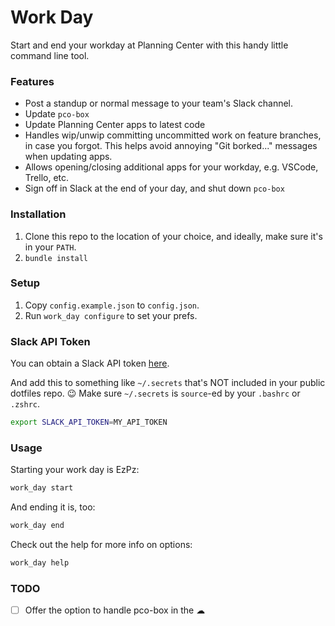 Work Day
========

Start and end your workday at Planning Center with this handy little command line tool.

### Features

- Post a standup or normal message to your team's Slack channel.
- Update `pco-box`
- Update Planning Center apps to latest code
- Handles wip/unwip committing uncommitted work on feature branches, in case you forgot. This helps avoid annoying "Git borked..." messages when updating apps.
- Allows opening/closing additional apps for your workday, e.g. VSCode, Trello, etc.
- Sign off in Slack at the end of your day, and shut down `pco-box`

### Installation

1. Clone this repo to the location of your choice, and ideally, make sure it's in your `PATH`.
2. `bundle install`

### Setup

1. Copy `config.example.json` to `config.json`.
2. Run `work_day configure` to set your prefs.

### Slack API Token

You can obtain a Slack API token [here](https://api.slack.com/custom-integrations/legacy-tokens).

And add this to something like `~/.secrets` that's NOT included in your public dotfiles repo. 😉 Make sure `~/.secrets` is `source`-ed by your `.bashrc` or `.zshrc`.

```sh
export SLACK_API_TOKEN=MY_API_TOKEN
```

### Usage

Starting your work day is EzPz:

```sh
work_day start
```

And ending it is, too:

```sh
work_day end
```

Check out the help for more info on options:

```sh
work_day help
```

### TODO

- [ ] Offer the option to handle pco-box in the ☁
